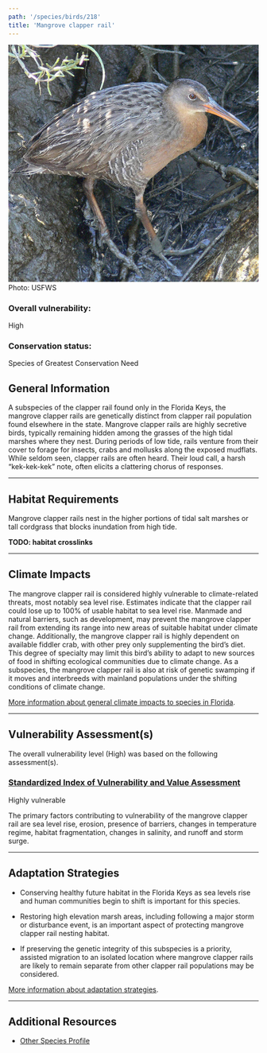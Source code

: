 ```yaml
---
path: '/species/birds/218'
title: 'Mangrove clapper rail'
---
```


<content-header icon="shorebirds" title="Mangrove clapper rail" subtitle="Rallus longirostris insularum"></content-header>

<div id="TopSection">

<div class="header-photo"><img src="218.jpg" alt="Photo for 218"/>
<figcaption>Photo: USFWS</figcaption></div>

<div>

### Overall vulnerability:

<div class="vulnerability vulnerability-high">High</div>



### Conservation status:

Species of Greatest Conservation Need

</div>
</div>

## General Information

A subspecies of the clapper rail found only in the Florida Keys, the mangrove clapper rails are genetically distinct from clapper rail population found elsewhere in the state.  Mangrove clapper rails are highly secretive birds, typically remaining hidden among the grasses of the high tidal marshes where they nest. During periods of low tide, rails venture from their cover to forage for insects, crabs and mollusks along the exposed mudflats.  While seldom seen, clapper rails are often heard.  Their loud call, a harsh “kek-kek-kek” note, often elicits a clattering chorus of responses.

<hr />

## Habitat Requirements

Mangrove clapper rails nest in the higher portions of tidal salt marshes or tall cordgrass that blocks inundation from high tide.

**TODO: habitat crosslinks**

<hr />

## Climate Impacts

The mangrove clapper rail is considered highly vulnerable to climate-related threats, most notably sea level rise.  Estimates indicate that the clapper rail could lose up to 100% of usable habitat to sea level rise.  Manmade and natural barriers, such as development, may prevent the mangrove clapper rail from extending its range into new areas of suitable habitat under climate change.  Additionally, the mangrove clapper rail is highly dependent on available fiddler crab, with other prey only supplementing the bird’s diet.  This degree of specialty may limit this bird’s ability to adapt to new sources of food in shifting ecological communities due to climate change.  As a subspecies, the mangrove clapper rail is also at risk of genetic swamping if it moves and interbreeds with mainland populations under the shifting conditions of climate change.

[More information about general climate impacts to species in Florida](/impacts/species).



<hr />

## Vulnerability Assessment(s)

The overall vulnerability level (High) was based on the following assessment(s).
#### 
<div class="vulnerability-header">
<h3><a href="/impacts/vulnerability/sivva/species">Standardized Index of Vulnerability and Value Assessment</a></h3>
<div class="vulnerability vulnerability-high">Highly vulnerable</div>
</div> 

The primary factors contributing to vulnerability of the mangrove clapper rail are sea level rise, erosion, presence of barriers, changes in temperature regime, habitat fragmentation, changes in salinity, and runoff and storm surge.


<hr />

## Adaptation Strategies

- Conserving healthy future habitat in the Florida Keys as sea levels rise and human communities begin to shift is important for this species.

- Restoring high elevation marsh areas, including following a major storm or disturbance event, is an important aspect of protecting mangrove clapper rail nesting habitat.

- If preserving the genetic integrity of this subspecies is a priority, assisted migration to an isolated location where mangrove clapper rails are likely to remain separate from other clapper rail populations may be considered.

[More information about adaptation strategies](/strategies).

<hr />


## Additional Resources

- [Other Species Profile](https://www.allaboutbirds.org/guide/Clapper_Rail/overview)
